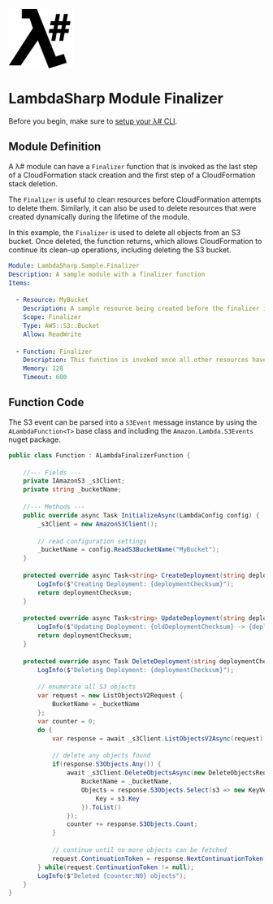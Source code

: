 ![λ#](../../Docs/LambdaSharpLogo.png)

# LambdaSharp Module Finalizer

Before you begin, make sure to [setup your λ# CLI](../../Docs/ReadMe.md).

## Module Definition

A λ# module can have a `Finalizer` function that is invoked as the last step of a CloudFormation stack creation and the first step of a CloudFormation stack deletion.

The `Finalizer` is useful to clean resources before CloudFormation attempts to delete them. Similarly, it can also be used to delete resources that were created dynamically during the lifetime of the module.

In this example, the `Finalizer` is used to delete all objects from an S3 bucket. Once deleted, the function returns, which allows CloudFormation to continue its clean-up operations, including deleting the S3 bucket.

```yaml
Module: LambdaSharp.Sample.Finalizer
Description: A sample module with a finalizer function
Items:

  - Resource: MyBucket
    Description: A sample resource being created before the finalizer is invoked
    Scope: Finalizer
    Type: AWS::S3::Bucket
    Allow: ReadWrite

  - Function: Finalizer
    Description: This function is invoked once all other resources have been created/updated
    Memory: 128
    Timeout: 600
```

## Function Code

The S3 event can be parsed into a `S3Event` message instance by using the `ALambdaFunction<T>` base class and including the `Amazon.Lambda.S3Events` nuget package.

```csharp
public class Function : ALambdaFinalizerFunction {

    //--- Fields ---
    private IAmazonS3 _s3Client;
    private string _bucketName;

    //--- Methods ---
    public override async Task InitializeAsync(LambdaConfig config) {
        _s3Client = new AmazonS3Client();

        // read configuration settings
        _bucketName = config.ReadS3BucketName("MyBucket");
    }

    protected override async Task<string> CreateDeployment(string deploymentChecksum) {
        LogInfo($"Creating Deployment: {deploymentChecksum}");
        return deploymentChecksum;
    }

    protected override async Task<string> UpdateDeployment(string deploymentChecksum, string oldDeploymentChecksum) {
        LogInfo($"Updating Deployment: {oldDeploymentChecksum} -> {deploymentChecksum}");
        return deploymentChecksum;
    }

    protected override async Task DeleteDeployment(string deploymentChecksum) {
        LogInfo($"Deleting Deployment: {deploymentChecksum}");

        // enumerate all S3 objects
        var request = new ListObjectsV2Request {
            BucketName = _bucketName
        };
        var counter = 0;
        do {
            var response = await _s3Client.ListObjectsV2Async(request);

            // delete any objects found
            if(response.S3Objects.Any()) {
                await _s3Client.DeleteObjectsAsync(new DeleteObjectsRequest {
                    BucketName = _bucketName,
                    Objects = response.S3Objects.Select(s3 => new KeyVersion {
                        Key = s3.Key
                    }).ToList()
                });
                counter += response.S3Objects.Count;
            }

            // continue until no more objects can be fetched
            request.ContinuationToken = response.NextContinuationToken;
        } while(request.ContinuationToken != null);
        LogInfo($"Deleted {counter:N0} objects");
    }
}
```
